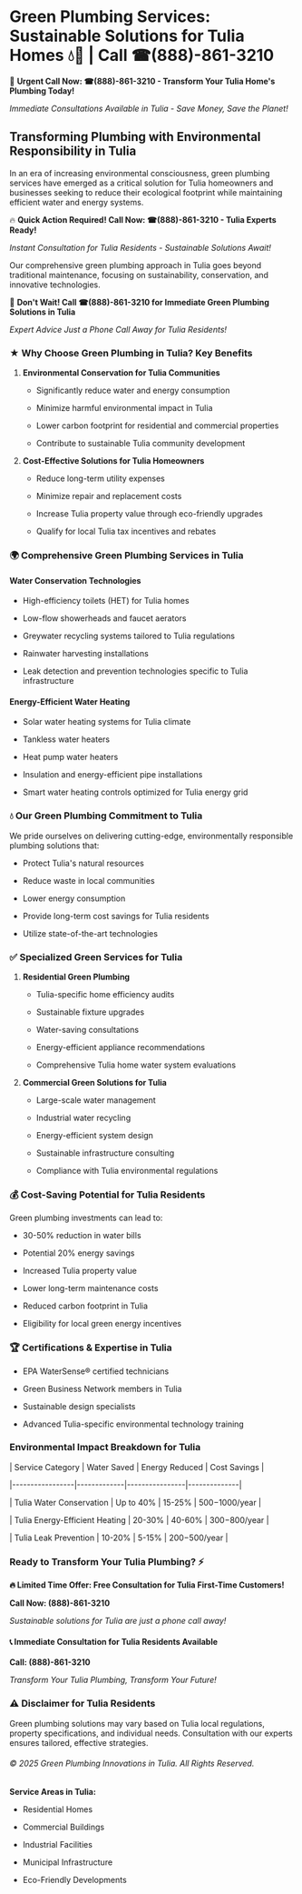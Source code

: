 # Green Plumbing Services: Sustainable Solutions for Tulia Homes 💧🌿 | Call ☎(888)-861-3210

🚨 **Urgent Call Now: ☎(888)-861-3210 - Transform Your Tulia Home's Plumbing Today!**
*Immediate Consultations Available in Tulia - Save Money, Save the Planet!*

## Transforming Plumbing with Environmental Responsibility in Tulia

In an era of increasing environmental consciousness, green plumbing services have emerged as a critical solution for Tulia homeowners and businesses seeking to reduce their ecological footprint while maintaining efficient water and energy systems. 

🔥 **Quick Action Required! Call Now: ☎(888)-861-3210 - Tulia Experts Ready!**
*Instant Consultation for Tulia Residents - Sustainable Solutions Await!*

Our comprehensive green plumbing approach in Tulia goes beyond traditional maintenance, focusing on sustainability, conservation, and innovative technologies.

🚨 **Don't Wait! Call ☎(888)-861-3210 for Immediate Green Plumbing Solutions in Tulia**
*Expert Advice Just a Phone Call Away for Tulia Residents!*

### ★ Why Choose Green Plumbing in Tulia? Key Benefits

1. **Environmental Conservation for Tulia Communities** 
   - Significantly reduce water and energy consumption
   - Minimize harmful environmental impact in Tulia
   - Lower carbon footprint for residential and commercial properties
   - Contribute to sustainable Tulia community development

2. **Cost-Effective Solutions for Tulia Homeowners** 
   - Reduce long-term utility expenses
   - Minimize repair and replacement costs
   - Increase Tulia property value through eco-friendly upgrades
   - Qualify for local Tulia tax incentives and rebates

### 🌍 Comprehensive Green Plumbing Services in Tulia

#### Water Conservation Technologies
- High-efficiency toilets (HET) for Tulia homes
- Low-flow showerheads and faucet aerators
- Greywater recycling systems tailored to Tulia regulations
- Rainwater harvesting installations
- Leak detection and prevention technologies specific to Tulia infrastructure

#### Energy-Efficient Water Heating
- Solar water heating systems for Tulia climate
- Tankless water heaters
- Heat pump water heaters
- Insulation and energy-efficient pipe installations
- Smart water heating controls optimized for Tulia energy grid

### 💧 Our Green Plumbing Commitment to Tulia

We pride ourselves on delivering cutting-edge, environmentally responsible plumbing solutions that:
- Protect Tulia's natural resources
- Reduce waste in local communities
- Lower energy consumption
- Provide long-term cost savings for Tulia residents
- Utilize state-of-the-art technologies

### ✅ Specialized Green Services for Tulia

1. **Residential Green Plumbing**
   - Tulia-specific home efficiency audits
   - Sustainable fixture upgrades
   - Water-saving consultations
   - Energy-efficient appliance recommendations
   - Comprehensive Tulia home water system evaluations

2. **Commercial Green Solutions for Tulia**
   - Large-scale water management
   - Industrial water recycling
   - Energy-efficient system design
   - Sustainable infrastructure consulting
   - Compliance with Tulia environmental regulations

### 💰 Cost-Saving Potential for Tulia Residents

Green plumbing investments can lead to:
- 30-50% reduction in water bills
- Potential 20% energy savings
- Increased Tulia property value
- Lower long-term maintenance costs
- Reduced carbon footprint in Tulia
- Eligibility for local green energy incentives

### 🏆 Certifications & Expertise in Tulia

- EPA WaterSense® certified technicians
- Green Business Network members in Tulia
- Sustainable design specialists
- Advanced Tulia-specific environmental technology training

### Environmental Impact Breakdown for Tulia

| Service Category | Water Saved | Energy Reduced | Cost Savings |
|-----------------|-------------|----------------|--------------|
| Tulia Water Conservation | Up to 40% | 15-25% | $500-$1000/year |
| Tulia Energy-Efficient Heating | 20-30% | 40-60% | $300-$800/year |
| Tulia Leak Prevention | 10-20% | 5-15% | $200-$500/year |

### Ready to Transform Your Tulia Plumbing? ⚡

**🔥 Limited Time Offer: Free Consultation for Tulia First-Time Customers!**

**Call Now: (888)-861-3210**
*Sustainable solutions for Tulia are just a phone call away!*

#### 📞 Immediate Consultation for Tulia Residents Available

**Call: (888)-861-3210**
*Transform Your Tulia Plumbing, Transform Your Future!*

### ⚠️ Disclaimer for Tulia Residents

Green plumbing solutions may vary based on Tulia local regulations, property specifications, and individual needs. Consultation with our experts ensures tailored, effective strategies.

###### © 2025 Green Plumbing Innovations in Tulia. All Rights Reserved.

**Service Areas in Tulia:** 
- Residential Homes
- Commercial Buildings
- Industrial Facilities
- Municipal Infrastructure
- Eco-Friendly Developments